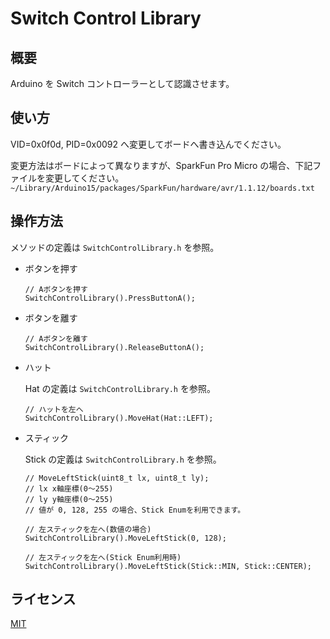 # Switch Control Library

## 概要

Arduino を Switch コントローラーとして認識させます。

## 使い方

VID=0x0f0d, PID=0x0092 へ変更してボードへ書き込んでください。

変更方法はボードによって異なりますが、SparkFun Pro Micro の場合、下記ファイルを変更してください。
`~/Library/Arduino15/packages/SparkFun/hardware/avr/1.1.12/boards.txt`

## 操作方法

メソッドの定義は `SwitchControlLibrary.h` を参照。

- ボタンを押す

  ```
  // Aボタンを押す
  SwitchControlLibrary().PressButtonA();
  ```

- ボタンを離す

  ```
  // Aボタンを離す
  SwitchControlLibrary().ReleaseButtonA();
  ```

- ハット

  Hat の定義は `SwitchControlLibrary.h` を参照。

  ```
  // ハットを左へ
  SwitchControlLibrary().MoveHat(Hat::LEFT);
  ```

* スティック

  Stick の定義は `SwitchControlLibrary.h` を参照。

  ```
  // MoveLeftStick(uint8_t lx, uint8_t ly);
  // lx x軸座標(0〜255)
  // ly y軸座標(0〜255)
  // 値が 0, 128, 255 の場合、Stick Enumを利用できます。

  // 左スティックを左へ(数値の場合)
  SwitchControlLibrary().MoveLeftStick(0, 128);

  // 左スティックを左へ(Stick Enum利用時)
  SwitchControlLibrary().MoveLeftStick(Stick::MIN, Stick::CENTER);
  ```

## ライセンス

[MIT](https://github.com/celclow/SwitchControlLibrary/blob/master/LICENSE)
